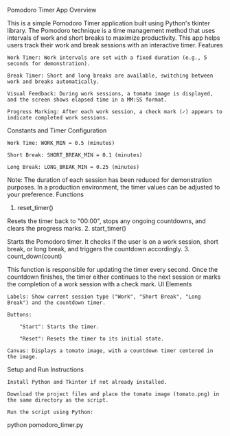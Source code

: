 Pomodoro Timer App
Overview

This is a simple Pomodoro Timer application built using Python's tkinter library. The Pomodoro technique is a time management method that uses intervals of work and short breaks to maximize productivity. This app helps users track their work and break sessions with an interactive timer.
Features

    Work Timer: Work intervals are set with a fixed duration (e.g., 5 seconds for demonstration).

    Break Timer: Short and long breaks are available, switching between work and breaks automatically.

    Visual Feedback: During work sessions, a tomato image is displayed, and the screen shows elapsed time in a MM:SS format.

    Progress Marking: After each work session, a check mark (✓) appears to indicate completed work sessions.

Constants and Timer Configuration

    Work Time: WORK_MIN = 0.5 (minutes)

    Short Break: SHORT_BREAK_MIN = 0.1 (minutes)

    Long Break: LONG_BREAK_MIN = 0.25 (minutes)

Note: The duration of each session has been reduced for demonstration purposes. In a production environment, the timer values can be adjusted to your preference.
Functions
1. reset_timer()

Resets the timer back to "00:00", stops any ongoing countdowns, and clears the progress marks.
2. start_timer()

Starts the Pomodoro timer. It checks if the user is on a work session, short break, or long break, and triggers the countdown accordingly.
3. count_down(count)

This function is responsible for updating the timer every second. Once the countdown finishes, the timer either continues to the next session or marks the completion of a work session with a check mark.
UI Elements

    Labels: Show current session type ("Work", "Short Break", "Long Break") and the countdown timer.

    Buttons:

        "Start": Starts the timer.

        "Reset": Resets the timer to its initial state.

    Canvas: Displays a tomato image, with a countdown timer centered in the image.

Setup and Run Instructions

    Install Python and Tkinter if not already installed.

    Download the project files and place the tomato image (tomato.png) in the same directory as the script.

    Run the script using Python:

python pomodoro_timer.py

